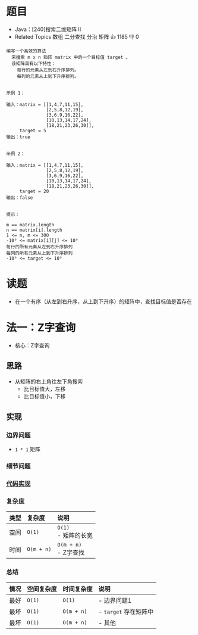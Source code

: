 # 题目

- Java：[240]搜索二维矩阵 II
- Related Topics 数组 二分查找 分治 矩阵 👍 1185 👎 0
  
```text
编写一个高效的算法
  来搜索 m x n 矩阵 matrix 中的一个目标值 target 。
  该矩阵具有以下特性： 
    每行的元素从左到右升序排列。 
    每列的元素从上到下升序排列。 


示例 1： 

输入：matrix = [[1,4,7,11,15],
               [2,5,8,12,19],
               [3,6,9,16,22],
               [10,13,14,17,24],
               [18,21,23,26,30]], 
     target = 5
输出：true


示例 2： 

输入：matrix = [[1,4,7,11,15],
               [2,5,8,12,19],
               [3,6,9,16,22],
               [10,13,14,17,24],
               [18,21,23,26,30]], 
     target = 20
输出：false


提示： 

m == matrix.length 
n == matrix[i].length 
1 <= n, m <= 300 
-10⁹ <= matrix[i][j] <= 10⁹ 
每行的所有元素从左到右升序排列 
每列的所有元素从上到下升序排列 
-10⁹ <= target <= 10⁹ 
```

# 读题

- 在一个有序（从左到右升序，从上到下升序）的矩阵中，查找目标值是否存在

# 法一：Z字查询

- 核心：Z字查询

## 思路

- 从矩阵的右上角往左下角搜索
  - 比目标值大，左移
  - 比目标值小，下移

## 实现

### 边界问题

- `1 * 1` 矩阵

### 细节问题

### [代码实现](Demo01.java)

### 复杂度

类型 | 复杂度 | 说明
:--- |:--- |:---
空间 | `O(1)` | `O(1)` </br> - 矩阵的长宽
时间 | `O(m + n)` | `O(m + n)` </br> - Z字查找

### 总结

情况 | 空间复杂度 | 时间复杂度 | 说明
:--- |:--- |:--- |:---
最好 | `O(1)` | `O(1)` | - 边界问题1
最坏 | `O(1)` | `O(m + n)` | - `target` 存在矩阵中
最坏 | `O(1)` | `O(m + n)` | - 其他

